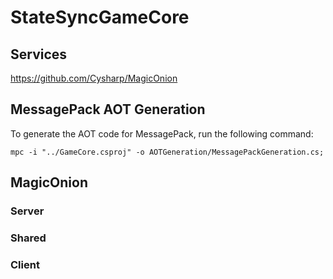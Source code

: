 # StateSyncGameCore

## Services

https://github.com/Cysharp/MagicOnion

## MessagePack AOT Generation

To generate the AOT code for MessagePack, run the following command:

```shell
mpc -i "../GameCore.csproj" -o AOTGeneration/MessagePackGeneration.cs; 
```


## MagicOnion

### Server
### Shared
### Client